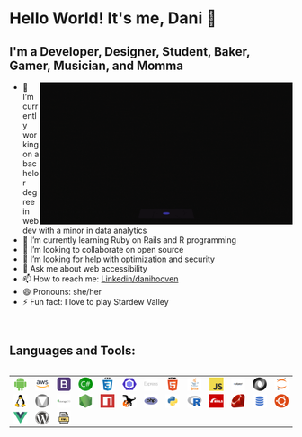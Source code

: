 # Hello World! It's me, Dani 👋

## I'm a Developer, Designer, Student, Baker, Gamer, Musician, and Momma

<img align="right" alt="Developer girl with cat" src="https://github.com/danihooven/danihooven/blob/a3ebe9021da1847c56a3af741f8a48dcadf87d00/giphy.gif?raw=true" width="450"  />

- 🔭 I’m currently working on a bachelor degree in web dev with a minor in data analytics
- 🌱 I’m currently learning Ruby on Rails and R programming
- 👯 I’m looking to collaborate on open source
- 🤔 I’m looking for help with optimization and security
- 💬 Ask me about web accessibility
- 📫 How to reach me: [Linkedin/danihooven]
- 😄 Pronouns: she/her
- ⚡ Fun fact: I love to play Stardew Valley 

<!--
<img align="left" alt="Junimo" src="https://user-images.githubusercontent.com/55116910/151043471-26b7c6ab-2eef-48af-baa5-974563e3ab30.gif" width="50" height="50"/>
<img align="left" alt="Junimo" src="https://user-images.githubusercontent.com/55116910/151045186-e3c66938-fdae-4049-a40d-d1b01c39ef26.gif" width="50" height="50"/>
<img align="left" alt="Junimo" src="https://user-images.githubusercontent.com/55116910/151044843-5febd010-d901-431f-94b1-5479bd18ba59.gif" width="50" height="50"/>
<img align="left" alt="Junimo" src="https://user-images.githubusercontent.com/55116910/151044459-b2cca02c-0043-4cb5-b055-8ad1226bd6ff.gif" width="50" height="50"/>
<img align="left" alt="Junimo" src="https://user-images.githubusercontent.com/55116910/151044794-39615aa0-8e9f-4600-b9b2-16c73108e779.gif" width="50" height="50"/>
-->

</br>

## Languages and Tools:


<table align="left"> 
  <!-- Row 1 -->
  <tr>
    <td>
      <img align="center" title="Android Developer" width = "50px"
           src="https://raw.githubusercontent.com/github/explore/80688e429a7d4ef2fca1e82350fe8e3517d3494d/topics/android/android.png" />
    </td>
    <td>
      <img align="center" title="Amazon Web Services" width = "50px"
           src="https://raw.githubusercontent.com/github/explore/fbceb94436312b6dacde68d122a5b9c7d11f9524/topics/aws/aws.png" />
    </td>
    <td>
      <img align="center" title="Bootstrap" width = "50px"
           src="https://raw.githubusercontent.com/github/explore/80688e429a7d4ef2fca1e82350fe8e3517d3494d/topics/bootstrap/bootstrap.png" />
    </td>
    <td>
      <img align="center" title="C#" width = "50px" 
           src="https://raw.githubusercontent.com/github/explore/80688e429a7d4ef2fca1e82350fe8e3517d3494d/topics/csharp/csharp.png" />
    </td>
    <td>
      <img align="center" title="CSS" width = "50px" 
           src="https://raw.githubusercontent.com/github/explore/80688e429a7d4ef2fca1e82350fe8e3517d3494d/topics/css/css.png" />
    </td>
    <td>
      <img align="center" title="ESLint" width = "50px" 
           src="https://raw.githubusercontent.com/github/explore/80688e429a7d4ef2fca1e82350fe8e3517d3494d/topics/eslint/eslint.png" />
    </td>
     <td>
      <img align="center" title="Express" width = "50px" 
           src="https://raw.githubusercontent.com/github/explore/80688e429a7d4ef2fca1e82350fe8e3517d3494d/topics/express/express.png" />
    </td>
    <td>
      <img align="center" title="HTML" width = "50px" 
           src="https://raw.githubusercontent.com/github/explore/80688e429a7d4ef2fca1e82350fe8e3517d3494d/topics/html/html.png" />
    </td>
    <td>
      <img align="center" title="Java" width = "50px" 
           src="https://raw.githubusercontent.com/github/explore/5b3600551e122a3277c2c5368af2ad5725ffa9a1/topics/java/java.png" />
    </td>
     <td>
      <img align="center" title="JavaScript" width = "50px"            
           src="https://raw.githubusercontent.com/github/explore/80688e429a7d4ef2fca1e82350fe8e3517d3494d/topics/javascript/javascript.png" />
    </td>
    <td>
      <img align="center" title="JQuery" width = "50px" 
           src="https://raw.githubusercontent.com/github/explore/80688e429a7d4ef2fca1e82350fe8e3517d3494d/topics/jquery/jquery.png" />
    </td>
    <td>
      <img align="center" title="JSON" width = "50px" 
           src="https://raw.githubusercontent.com/github/explore/80688e429a7d4ef2fca1e82350fe8e3517d3494d/topics/json/json.png" />
    </td>
    <td>
      <img align="center" title="Jupyter Notebook" width = "50px" 
           src="https://raw.githubusercontent.com/github/explore/80688e429a7d4ef2fca1e82350fe8e3517d3494d/topics/jupyter-notebook/jupyter-notebook.png" />
    </td>
  </tr>
  <!-- Row 2 -->
  <tr>   
    <td>
      <img align="center" title="Linux" width = "50px" 
           src="https://raw.githubusercontent.com/github/explore/80688e429a7d4ef2fca1e82350fe8e3517d3494d/topics/linux/linux.png" />
    </td>
    <td>
      <img align="center" title="Material Design" width = "50px" 
           src="https://raw.githubusercontent.com/github/explore/80688e429a7d4ef2fca1e82350fe8e3517d3494d/topics/material-design/material-design.png" />
    </td>
    <td>
      <img align="center" title="MongoDB" width = "50px" 
           src="https://raw.githubusercontent.com/github/explore/80688e429a7d4ef2fca1e82350fe8e3517d3494d/topics/mongodb/mongodb.png" />
    </td>
    <td>
      <img align="center" title="NodeJS" width = "50px" 
           src="https://raw.githubusercontent.com/github/explore/80688e429a7d4ef2fca1e82350fe8e3517d3494d/topics/nodejs/nodejs.png" />
    </td>
    <td>
      <img align="center" title="npm" width = "50px" 
           src="https://raw.githubusercontent.com/github/explore/80688e429a7d4ef2fca1e82350fe8e3517d3494d/topics/npm/npm.png" />
    </td>
    <td>
      <img align="center" title="Perl" width = "50px" 
           src="https://raw.githubusercontent.com/github/explore/80688e429a7d4ef2fca1e82350fe8e3517d3494d/topics/perl/perl.png" />
    </td>
    <td>
      <img align="center" title="PHP" width = "50px" 
           src="https://raw.githubusercontent.com/github/explore/ccc16358ac4530c6a69b1b80c7223cd2744dea83/topics/php/php.png" />
    </td>
    <td>
      <img align="center" title="Python" width = "50px" 
           src="https://raw.githubusercontent.com/github/explore/80688e429a7d4ef2fca1e82350fe8e3517d3494d/topics/python/python.png" />
    </td>
    <td>
      <img align="center" title="R" width = "50px" 
           src="https://raw.githubusercontent.com/github/explore/80688e429a7d4ef2fca1e82350fe8e3517d3494d/topics/r/r.png" />
    </td>
    <td>
      <img align="center" title="Rails" width = "50px" 
           src="https://raw.githubusercontent.com/github/explore/80688e429a7d4ef2fca1e82350fe8e3517d3494d/topics/rails/rails.png" />
    </td>
    <td>
      <img align="center" title="Ruby" width = "50px" 
           src="https://raw.githubusercontent.com/github/explore/80688e429a7d4ef2fca1e82350fe8e3517d3494d/topics/ruby/ruby.png" />
    </td>
    <td>
      <img align="center" title="SQL" width = "50px" 
           src="https://raw.githubusercontent.com/github/explore/80688e429a7d4ef2fca1e82350fe8e3517d3494d/topics/sql/sql.png" />
    </td>
    <td>
      <img align="center" title="Ubuntu" width = "50px" 
           src="https://raw.githubusercontent.com/github/explore/80688e429a7d4ef2fca1e82350fe8e3517d3494d/topics/ubuntu/ubuntu.png" />
    </td>
  </tr>
  <!-- Row 3 -->
  <tr>
    <td>
      <img align="center" title="Vue" width = "50px" 
           src="https://raw.githubusercontent.com/github/explore/80688e429a7d4ef2fca1e82350fe8e3517d3494d/topics/vue/vue.png" />
    </td>
    <td>
      <img align="center" title="WordPress" width = "50px" 
           src="https://raw.githubusercontent.com/github/explore/80688e429a7d4ef2fca1e82350fe8e3517d3494d/topics/wordpress/wordpress.png" />
    </td>
    <td>
      <img align="center" title="XML" width = "50px" 
           src="https://raw.githubusercontent.com/github/explore/05a6f4c574a32b6b2f04c2e589f6c82d9df46a5d/topics/xml/xml.png" />
    </td>
  </tr>
</table>



[Linkedin/danihooven]: https://www.linkedin.com/in/danihooven/
